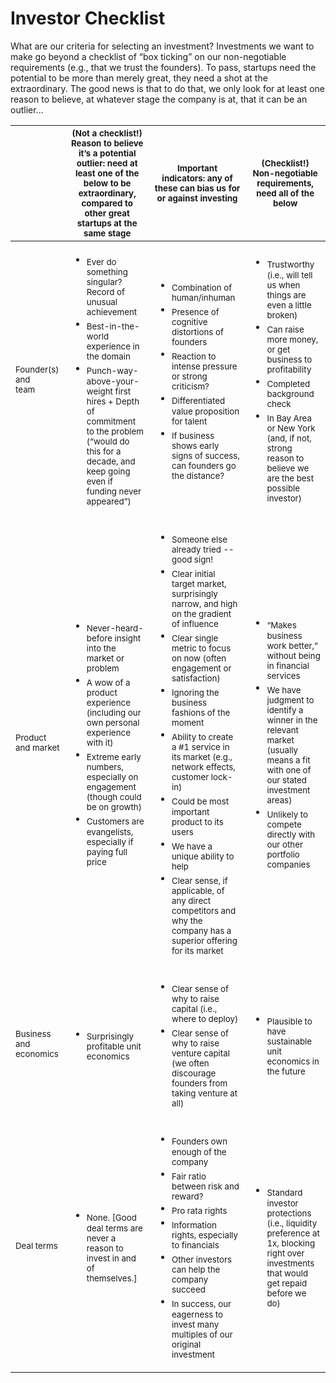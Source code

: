 Investor Checklist
========

What are our criteria for selecting an investment? Investments we want to make go beyond a checklist of “box ticking” on our non-negotiable requirements (e.g., that we trust the founders). To pass, startups need the potential to be more than merely great, they need a shot at the extraordinary. The good news is that to do that, we only look for at least one reason to believe, at whatever stage the company is at, that it can be an outlier...

||<sub>(Not a checklist!)  Reason to believe it’s a potential outlier: need at least one of the below to be extraordinary, compared to other great startups at the same stage</sub>|<sub>Important indicators: any of these can bias us for or against investing</sub>|<sub>(Checklist!) Non-negotiable requirements,<br> need all of the below</sub>|
|---|---|---|---|
|<sub>Founder(s) and<br> team</sub>|<ul><li><sub>Ever do something singular? Record of unusual achievement</sub></li> <li><sub>Best-in-the-world experience in the domain</sub></li> <li><sub>Punch-way-above-your-weight first hires + Depth of commitment to the problem (“would do this for a decade, and keep going even if funding never appeared”)</sub></li></ul>|<ul><li><sub>Combination of human/inhuman</sub></li> <li><sub>Presence of cognitive distortions of founders</sub></li> <li><sub>Reaction to intense pressure or strong criticism?</sub></li> <li><sub>Differentiated value proposition for talent</sub></li> <li><sub>If business shows early signs of success, can founders go the distance?</sub></li></ul>|<ul><li><sub>Trustworthy (i.e., will tell us when things are even a little broken)</sub></li> <li><sub>Can raise more money, or get business to profitability</sub></li> <li><sub>Completed background check</sub></li> <li><sub>In Bay Area or New York (and, if not, strong reason to believe we are the best possible investor)</sub></li></ul>|
|<sub>Product and market</sub>|<ul><li><sub>Never-heard-before insight into the market or problem</sub></li> <li><sub>A wow of a product experience (including our own personal experience with it)</sub></li> <li><sub>Extreme early numbers, especially on engagement (though could be on growth)</sub></li> <li><sub>Customers are evangelists, especially if paying full price</sub></li></ul>|<ul><li><sub>Someone else already tried -- good sign!</sub></li> <li><sub>Clear initial target market, surprisingly narrow, and high on the gradient of influence</sub></li> <li><sub>Clear single metric to focus on now (often engagement or satisfaction)</sub></li> <li><sub>Ignoring the business fashions of the moment</sub></li> <li><sub>Ability to create a #1 service in its market (e.g., network effects, customer lock-in)</sub></li> <li><sub>Could be most important product to its users</sub></li> <li><sub>We have a unique ability to help</sub></li> <li><sub>Clear sense, if applicable, of any direct competitors and why the company has a superior offering for its market</sub></li></ul>|<ul><li><sub>“Makes business work better,” without being in financial services</sub></li> <li><sub>We have judgment to identify a winner in the relevant market (usually means a fit with one of our stated investment areas)</sub></li> <li><sub>Unlikely to compete directly with our other portfolio companies</sub></li></ul>|
|<sub>Business and economics</sub>|<ul><li><sub>Surprisingly profitable unit economics</sub></li></ul>|<ul><li><sub>Clear sense of why to raise capital (i.e., where to deploy)</sub></li> <li><sub>Clear sense of why to raise venture capital (we often discourage founders from taking venture at all)</sub></li></ul>|<ul><li><sub>Plausible to have sustainable unit economics in the future</sub></li></ul>|
|<sub>Deal terms</sub>|<ul><li><sub>None. [Good deal terms are never a reason to invest in and of themselves.]</sub></li></ul>|<ul><li><sub>Founders own enough of the company</sub></li> <li><sub>Fair ratio between risk and reward?</sub></li> <li><sub>Pro rata rights</sub></li> <li><sub>Information rights, especially to financials</sub></li> <li><sub>Other investors can help the company succeed</sub></li> <li><sub>In success, our eagerness to invest many multiples of our original investment</sub></li></ul>|<ul><li><sub>Standard investor protections (i.e., liquidity preference at 1x, blocking right over investments that would get repaid before we do)</sub></li></ul>|

